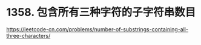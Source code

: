 # 1358. 包含所有三种字符的子字符串数目

https://leetcode-cn.com/problems/number-of-substrings-containing-all-three-characters/